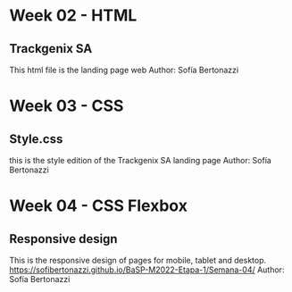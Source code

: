 # Week 02 - HTML
## Trackgenix SA
This html file is the landing page web
Author: Sofía Bertonazzi

# Week 03 - CSS
## Style.css 
this is the style edition of the Trackgenix SA landing page
Author: Sofía Bertonazzi

# Week 04 - CSS Flexbox
## Responsive design
This is the responsive design of pages for mobile, tablet and desktop.
https://sofibertonazzi.github.io/BaSP-M2022-Etapa-1/Semana-04/
Author: Sofía Bertonazzi
